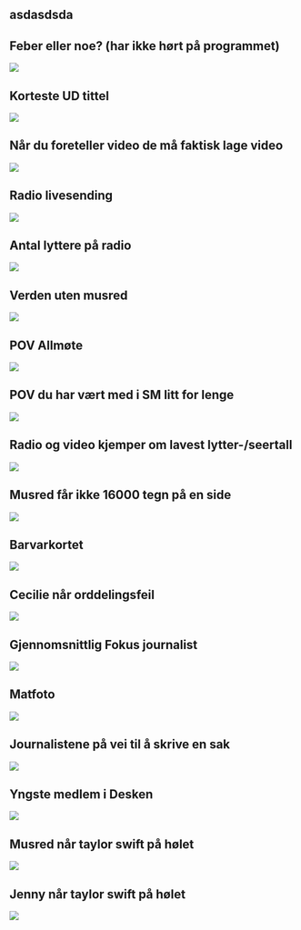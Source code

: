 
## asdasdsda
<!-- ![](explain-whiteboard.gif) -->


## Feber eller noe? (har ikke hørt på programmet)
![](coughing-sick.gif)


## Korteste UD tittel
![](spongebob-long-list.gif)


## Når du foreteller video de må faktisk lage video
![](cry.gif)


## Radio livesending
![](mic.gif)


## Antal lyttere på radio
![](0.gif)

## Verden uten musred
![](future.gif)

## POV Allmøte
![](sloth.gif)

## POV du har vært med i SM litt for lenge
![](medals.png)

## Radio og video kjemper om lavest lytter-/seertall
![](chair.gif)

## Musred får ikke 16000 tegn på en side
![](spongebob-sad.gif)

## Barvarkortet
![](kort.gif)

## Cecilie når orddelingsfeil
![](arguing.gif)

## Gjennomsnittlig Fokus journalist
![](muscle.gif)

## Matfoto
![](skeleton-spinning.gif)

## Journalistene på vei til å skrive en sak
![](turtle.gif)

## Yngste medlem i Desken
![](old.gif)

## Musred når taylor swift på hølet
![](angry-black.gif)

## Jenny når taylor swift på hølet
![](taylor.gif)
